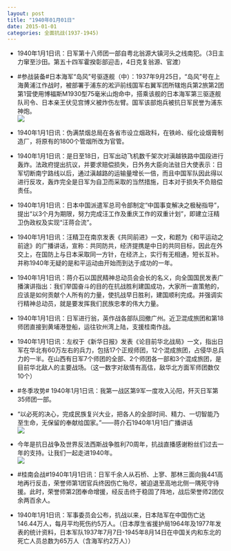 ```yaml
---
layout: post
title: "1940年01月01日"
date: 2015-01-01
categories: 全面抗战(1937-1945)
---
```


<meta name="referrer" content="no-referrer" />

- 1940年1月1日讯：日军第十八师团一部自粤北翁源大镇河头之线南犯。（3日主力窜至沙田。第五十四军霍揆彰部迎击，4日克复翁源、官渡） 

- #参战装备#日本海军“岛风”号驱逐舰（中）：1937年9月25日，“岛风”号在上海黄浦江作战时，被部署于浦东的淞沪前线国军右翼军团所辖炮兵第2旅第2团第1营使用博福斯M1930型75毫米山炮命中，搭乘该舰的日本海军第三驱逐舰队司令、日本亲王伏见宫博义被炸伤左臂。国军该部炮兵被抗日军民誉为浦东神炮。 <br/><img src="https://ww1.sinaimg.cn/large/aca367d8jw1enuaqyyiv2j20780fsmyq.jpg" />

- 1940年1月1日讯：伪满禁烟总局在各省市设立烟政科，在铁岭、绥化设烟膏制造厂，将原有的1800个管烟所改为官管。 

- 1940年1月1日讯：是日至18日，日军出动飞机数千架次对滇越铁路中国段进行轰炸。法政府提出抗议，并要求赔偿损失，日外务大臣向法驻日大使表示：日军切断南宁路线以后，通过滇越路的运输量增长一倍，而且中国军队因此得以进行反攻，轰炸完全是日军为自卫而采取的当然措施，日本对于损失不负赔偿责任。 

- 1940年1月1日讯：日本中国派遣军总司令部制定“中国事变解决之极秘指导”，提出“以3个月为期限，努力完成汪工作及重庆工作的双重计划”，即建立汪精卫伪政权及实现“汪蒋合流”。 

- 1940年1月1日讯：汪精卫在南京发表《共同前进》一文，和题为《和平运动之前途》的广播讲话，宣称：共同防共，经济提携是中日的共同目标，因此在外交上，在国防上与日本采取同一方针，在经济上，实行有无相通，短长互补。并称1940年无疑的是和平运动由开始而到达于成功的一年。 

- 1940年1月1日讯：蒋介石以国民精神总动员会会长的名义，向全国国民发表广播演讲指出：我们举国奋斗的目的在抗战胜利建国成功，大家所一直策勉的，应该是如何贡献个人所有的力量，使抗战早日胜利，建国顺利完成。并强调实行精神总动员，就是要发挥我们民族忠孝的伟大力量。 

- 1940年1月1日讯：日军进行翁，英作战各部队回撤广州。近卫混成旅团和第18师团直接到黄埔港登船，运往钦州湾上陆，支援桂南作战。 

- 1940年1月1日讯：左权于《新华日报》发表《论目前华北战局》一文，指出日军在华北有60万左右的兵力，包括17个正规师团，12个混成旅团，占侵华总兵力的一半。在山西有日军7个师团的全部、2个师团各一部和3个混成旅团，是目前华北敌人的主要战场。（这一数字对敌情有高估，敌华北方面军师团数仅10个） 

- #冬季攻势# 1940年1月1日讯：我第一战区第9军一度攻入沁阳，歼灭日军第35师团一部。 

- “以必死的决心，完成民族复兴大业，把各人的全部时间、精力、一切智能乃至生命，无保留的奉献给国家。”——蒋介石1940年1月1日广播讲话 <br/><img src="https://ww3.sinaimg.cn/large/aca367d8gw1entpptmy6sj20gl4ul7wh.jpg" />

- 今年是抗日战争及世界反法西斯战争胜利70周年，抗战直播感谢粉丝们过去一年的支持。让我们一起走进1940年。 <br/><img src="https://ww2.sinaimg.cn/large/aca367d8gw1entpcat138j20o95a6u0x.jpg" />

- #桂南会战#1940年1月1日讯：日军千余人从石桥、上寥、那林三面向我441高地再行反击，荣誉师第1团官兵终因伤亡殆尽，被迫退至高地北侧一隅死守待援。此时，荣誉师第2团奉命增援，经反击终于稳固了阵地，战后荣誉师2团仅余两百余人。 

- 1940年1月1日讯：军事委员会公布，抗战以来，日本陆军在中国伤亡达146.44万人，每月平均死伤约5万人。（日本厚生省援护局1964年及1977年发表的统计资料，日本军队1937年7月7日-1945年8月14日在中国关内和东北的死亡人员总数为65万人（含海军约2万人）） 

